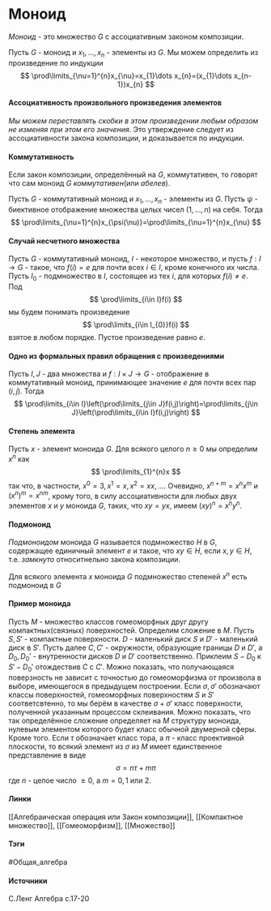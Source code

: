 # Моноид
*Моноид* - это множество $G$ с ассоциативным законом композиции.

Пусть $G$ - моноид и $x_{1},\dots,x_{n}$ - элементы из $G$. Мы можем определить из произведение по индукции 
$$
\prod\limits_{\nu=1}^{n}x_{\nu}=x_{1}\dots x_{n}=(x_{1}\dots x_{n-1})x_{n}
$$

#### Ассоциативность произвольного произведения элементов
*Мы можем переставлять скобки в этом произведении любым образом не изменяя при этом его значения*. Это утверждение следует из ассоциативности закона композиции, и доказывается по индукции.

#### Коммутативность
Если закон композиции, определённый на $G$, коммутативен, то говорят что сам моноид $G$ *коммутативен*(или *абелев*).

Пусть $G$ - коммутативный моноид и $x_{1},\dots,x_{n}$ - элементы из $G$. Пусть $\psi$ - биективное отображение множества целых чисел $(1,\dots,n)$ на себя. Тогда 
$$
\prod\limits_{\nu=1}^{n}x_{\psi(\nu)}=\prod\limits_{\nu=1}^{n}x_{\nu}
$$

#### Случай несчетного множества
Пусть $G$ - коммутативный моноид, $I$ -      некоторое множество, и пусть $f:I\to G$ - такое, что $f(i)=e$ для почти всех $i\in I$, кроме конечного их числа.
Пусть $I_{0}$ - подмножество в $I$, состоящее из тех $i$, для которых $f(i)\ne e$. Под 
$$
\prod\limits_{i\in I}f(i)
$$
мы будем понимать произведение
$$
\prod\limits_{i\in I_{0}}f(i)
$$
взятое в любом порядке. Пустое произведение равно $e$.

#### Одно из формальных правил обращения с произведениями
Пусть $I,J$ - два множества и $f:I\times J\to G$ - отображение в коммутативный моноид, принимающее значение $e$ для почти всех пар $(i,j)$. Тогда 
$$
\prod\limits_{i\in I}\left(\prod\limits_{j\in J}f(i,j)\right)=\prod\limits_{j\in J}\left(\prod\limits_{i\in I}f(i,j)\right)
$$
#### Степень элемента
Пусть $x$ - элемент моноида $G$. Для всякого целого $n\ge0$ мы определим $x^{n}$ как
$$
\prod\limits_{1}^{n}x
$$
так что, в частности, $x^{0}=3,x^{1}=x,x^{2}=xx,\dots$. Очевидно, $x^{n+m}=x^{n}x^{m}$ и $(x^{n})^{m}=x^{nm}$, крому того, в силу ассоциативности для любых двух элементов $x$ и $y$ моноида $G$, таких, что $xy=yx$, имеем $(xy)^{n}=x^{n}y^{n}$.
#### Подмоноид
*Подмоноидом* моноида $G$ называется подмножество $H$ в $G$, содержащее единичный элемент $e$ и такое, что $xy\in H$, если $x,y\in H$, т.е. *замкнуто* относитнельно закона композиции.

Для всякого элемента $x$ моноида $G$ подмножество степеней $x^{n}$ есть подмоноид в $G$
#### Пример моноида
Пусть $M$ - множество классов гомеоморфных друг другу компактных(связных) поверхностей. Определим сложение в $M$. Пусть $S,S'$ - компактные поверхности. $D$ - маленький диск $S$ и $D'$ - маленький диск в $S'$. Пусть далее $C,C'$ - окружности, образующие границы $D$ и $D'$, а $D_{0},D_{0}'$ - внутренности дисков $D$ и $D'$ соответственно. Приклеим $S-D_{0}$ к $S'-D_{0}'$ отождествив $C$ с $C'$. Можно показать, что получающаяся поверзность не зависит с точностью до гомеоморфизма от произвола в выборе, имеющегося в предыдущем построении. Если $\sigma,\sigma'$ обозначают классы поверхностей, гомеоморфных поверхностям $S$ и $S'$ соответсвтенно, то мы берём в качестве $\sigma+\sigma'$ класс поверхности, полученной указанным процессом склеивания. Можно показать, что так определённое сложение определяет на $M$ структуру моноида, нулевым элементом которого будет класс обычной двумерной сферы. Кроме того. Если $\tau$ обозначает класс тора, а $\pi$ - класс проективной плоскости, то всякий элемент из $\sigma$ из $M$ имеет единственное представление в виде 
$$
\sigma=n\tau+m\pi
$$
где $n$ - целое число $\ge0$, а $m=0,1$ или $2$. 
#### Линки
 [[Алгебраическая операция или Закон композиции]],
 [[Компактное множество]],
 [[Гомеоморфизм]],
 [[Множество]]
#### Тэги
 #Общая_алгебра 
#### Источники
 С.Ленг Алгебра с.17-20